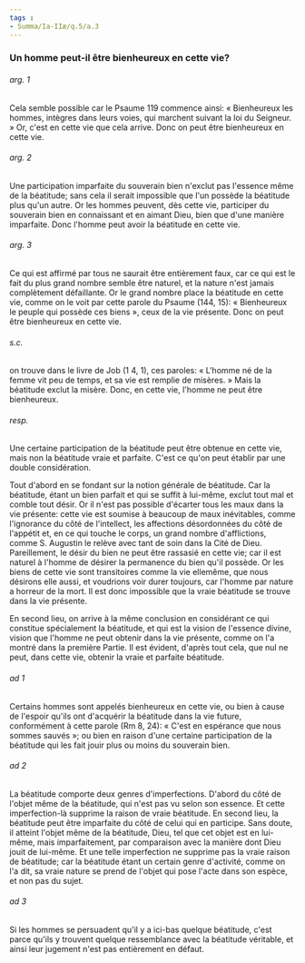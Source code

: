 ```yaml
---
tags : 
- Summa/Ia-IIæ/q.5/a.3
---
```


### Un homme peut-il être bienheureux en cette vie?

###### arg. 1
Cela semble possible car le Psaume 119 commence ainsi: « Bienheureux les hommes, intègres dans leurs voies, qui marchent suivant la loi du Seigneur. » Or, c'est en cette vie que cela arrive. Donc on peut être bienheureux en cette vie. 

###### arg. 2
Une participation imparfaite du souverain bien n'exclut pas l'essence même de la béatitude; sans cela il serait impossible que l'un possède la béatitude plus qu'un autre. Or les hommes peuvent, dès cette vie, participer du souverain bien en connaissant et en aimant Dieu, bien que d'une manière imparfaite. Donc l'homme peut avoir la béatitude en cette vie. 

###### arg. 3
Ce qui est affirmé par tous ne saurait être entièrement faux, car ce qui est le fait du plus grand nombre semble être naturel, et la nature n'est jamais complètement défaillante. Or le grand nombre place la béatitude en cette vie, comme on le voit par cette parole du Psaume (144, 15): « Bienheureux le peuple qui possède ces biens », ceux de la vie présente. Donc on peut être bienheureux en cette vie. 

###### s.c.
on trouve dans le livre de Job (1 4, 1), ces paroles: « L'homme né de la femme vit peu de temps, et sa vie est remplie de misères. » Mais la béatitude exclut la misère. Donc, en cette vie, l'homme ne peut être bienheureux. 

###### resp.
Une certaine participation de la béatitude peut être obtenue en cette vie, mais non la béatitude vraie et parfaite. C'est ce qu'on peut établir par une double considération. 

Tout d'abord en se fondant sur la notion générale de béatitude. Car la béatitude, étant un bien parfait et qui se suffit à lui-même, exclut tout mal et comble tout désir. Or il n'est pas possible d'écarter tous les maux dans la vie présente: cette vie est soumise à beaucoup de maux inévitables, comme l'ignorance du côté de l'intellect, les affections désordonnées du côté de l'appétit et, en ce qui touche le corps, un grand nombre d'afflictions, comme S. Augustin le relève avec tant de soin dans la Cité de Dieu. Pareillement, le désir du bien ne peut être rassasié en cette vie; car il est naturel à l'homme de désirer la permanence du bien qu'il possède. Or les biens de cette vie sont transitoires comme la vie ellemême, que nous désirons elle aussi, et voudrions voir durer toujours, car l'homme par nature a horreur de la mort. Il est donc impossible que la vraie béatitude se trouve dans la vie présente. 

En second lieu, on arrive à la même conclusion en considérant ce qui constitue spécialement la béatitude, et qui est la vision de l'essence divine, vision que l'homme ne peut obtenir dans la vie présente, comme on l'a montré dans la première Partie. Il est évident, d'après tout cela, que nul ne peut, dans cette vie, obtenir la vraie et parfaite béatitude. 

###### ad 1
Certains hommes sont appelés bienheureux en cette vie, ou bien à cause de l'espoir qu'ils ont d'acquérir la béatitude dans la vie future, conformément à cette parole (Rm 8, 24): « C'est en espérance que nous sommes sauvés »; ou bien en raison d'une certaine participation de la béatitude qui les fait jouir plus ou moins du souverain bien. 

###### ad 2
La béatitude comporte deux genres d'imperfections. D'abord du côté de l'objet même de la béatitude, qui n'est pas vu selon son essence. Et cette imperfection-là supprime la raison de vraie béatitude. En second lieu, la béatitude peut être imparfaite du côté de celui qui en participe. Sans doute, il atteint l'objet même de la béatitude, Dieu, tel que cet objet est en lui-même, mais imparfaitement, par comparaison avec la manière dont Dieu jouit de lui-même. Et une telle imperfection ne supprime pas la vraie raison de béatitude; car la béatitude étant un certain genre d'activité, comme on l'a dit, sa vraie nature se prend de l'objet qui pose l'acte dans son espèce, et non pas du sujet. 

###### ad 3
Si les hommes se persuadent qu'il y a ici-bas quelque béatitude, c'est parce qu'ils y trouvent quelque ressemblance avec la béatitude véritable, et ainsi leur jugement n'est pas entièrement en défaut. 

